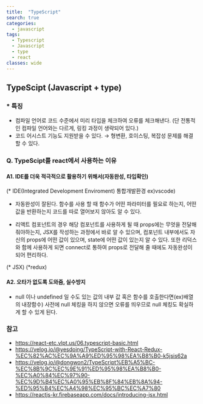```yaml
---
title:  "TypeScript"
search: true
categories: 
  - javascript
tags:
  - Typescript
  - Javascript
  - type
  - react
classes: wide
---
```


## TypeScipt (Javascript + type)

### * 특징

- 컴파일 언어로 코드 수준에서 미리 타입을 체크하여 오류를 체크해낸다.
  (단 전통적인 컴파일 언어와는 다르게, 링킹 과정이 생략되어 있다.)
- 코드 어시스트 기능도 지원받을 수 있다.
  → 형변환, 호이스팅, 복잡성 문제를 해결 할 수 있다.

### Q. TypeScipt를 react에서 사용하는 이유

#### A1. IDE를 더욱 적극적으로 활용하기 위해서(자동완성, 타입확인)
(* IDE(Integrated Development Enviroment) 통합개발환경 ex)vscode)
- 자동완성이 잘된다. 함수를 사용 할 때 함수가 어떤 파라미터를 필요로 하는지, 어떤 값을 반환하는지 코드를 따로 열어보지 않아도 알 수 있다.

- 리액트 컴포넌트의 경우 해당 컴포넌트를 사용하게 될 때 props에는 무엇을 전달해줘야하는지, JSX를 작성하는 과정에서 바로 알 수 있으며, 컴포넌트 내부에서도 자신의 props에 어떤 값이 있으며, state에 어떤 값이 있는지 알 수 있다. 또한 리덕스와 함께 사용하게 되면  connect로 통하여 props로 전달해 줄 때에도 자동완성이 되어 편리하다.

(* JSX)
(*redux)

#### A2. 오타가 없도록 도와줌, 실수방지
- null 이나 undefined 일 수도 있는 값의 내부 값 혹은 함수를 호출한다면(ex)배열의 내장함수) 사전에 null 체킹을 하지 않으면 오류를 띄우므로 null 체킹도 확실하게 할 수 있게 된다.

### 참고
* <https://react-etc.vlpt.us/06.typescript-basic.html>
* <https://velog.io/@yesdoing/TypeScript-with-React-Redux-%EC%82%AC%EC%9A%A9%ED%95%98%EA%B8%B0-k5jsis62a>
* <https://velog.io/@dongwon2/TypeScript%EB%A5%BC-%EC%8B%9C%EC%9E%91%ED%95%98%EA%B8%B0-%EC%A0%84%EC%97%90-%EC%9D%B4%EC%A0%95%EB%8F%84%EB%8A%94-%ED%95%B4%EC%A4%98%EC%95%BC%EC%A7%80>
* <https://reactjs-kr.firebaseapp.com/docs/introducing-jsx.html>
